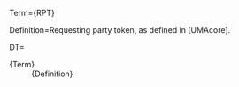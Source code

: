Term={RPT}

Definition=Requesting party token, as defined in [UMAcore]. 

DT=<dt>{Term}</dt><dd>{Definition}</dd>
